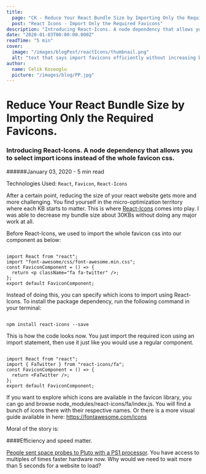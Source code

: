 ```yaml
---
title:
  page: "CK - Reduce Your React Bundle Size by Importing Only the Required Favicons"
  post: "React Icons - Import Only the Required Favicons"
description: "Introducing React-Icons. A node dependency that allows you to select import icons instead of the whole favicon css."
date: "2020-01-03T00:00:00.000Z"
readTime: "5 min"
cover:
  image: "/images/blogPost/reactIcons/thumbnail.png"
  alt: "text that says import favicons efficiently without increasing bundle size, and at the bottom, there is the logo of react-icons"
author:
  name: Celik Koseoglu
  picture: "/images/blog/PP.jpg"
---
```


# Reduce Your React Bundle Size by Importing Only the Required Favicons.

### Introducing React-Icons. A node dependency that allows you to select import icons instead of the whole favicon css.

######January 03, 2020 - 5 min read

Technologies Used: `React`, `Favicon`, `React-Icons`

After a certain point, reducing the size of your react website gets more and more challenging. You find yourself in the micro-optimization territory where each KB starts to matter. This is where 
[React-Icons](https://www.npmjs.com/package/react-icons) comes into play. I was able to decrease my bundle
size about 30KBs without doing any major work at all.

Before React-Icons, we used to import the whole favicon css into our component as below:

<Code language="javascript">
import React from "react";
import "font-awesome/css/font-awesome.min.css";
const FaviconComponent = () => {
  return &lt;p className="fa fa-twitter" />;
};
export default FaviconComponent;</Code>

Instead of doing this, you can specify which icons to import using React-Icons. To install the package dependency,
 run the following command in your terminal:

<Code language="bash">
npm install react-icons --save</Code>

This is how the code looks now. You just import the required icon using an import statement, then use it just like you would use
a regular component.

<Code language="javascript">
import React from "react";
import { FaTwitter } from "react-icons/fa";
const FaviconComponent = () => {
  return &lt;FaTwitter />;
};
export default FaviconComponent;</Code>

If you want to explore which icons are available in the favicon library, you can go and browse node_modules/react-icons/fa/index.js.
You will find a bunch of icons there with their respective names. Or there is a more visual guide available in here: https://fontawesome.com/icons

Moral of the story is:

####Efficiency and speed matter. 

[People sent space probes to Pluto with a PS1 processor](https://www.theverge.com/2015/1/15/7551365/playstation-cpu-powers-new-horizons-pluto-probe). 
You have access to multiples of times faster hardware now. Why would we need to wait more than 5 seconds for a website to load?
